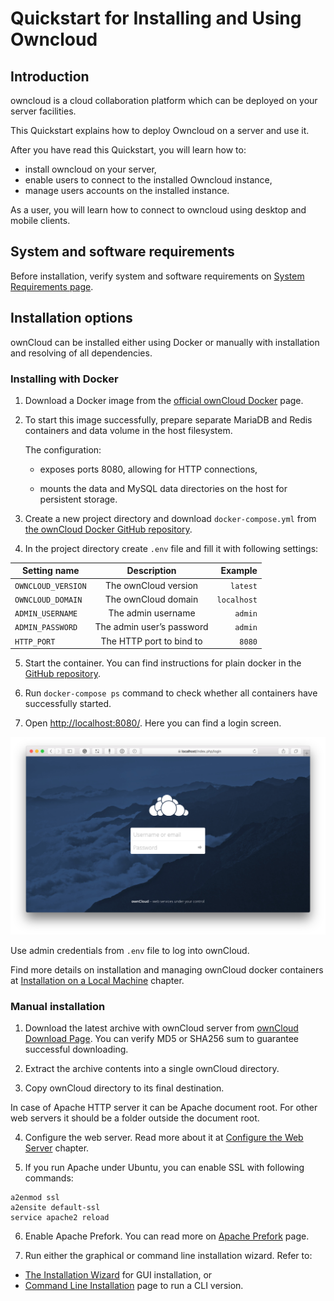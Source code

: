 # Quickstart for Installing and Using Owncloud

## Introduction

owncloud is a cloud collaboration platform which can be deployed on your server facilities.

This Quickstart explains how to deploy Owncloud on a server and use it.

After you have read this Quickstart, you will learn how to:

- install owncloud on your server,
- enable users to connect to the installed Owncloud instance,
- manage users accounts on the installed instance.

As a user, you will learn how to connect to owncloud using desktop and mobile clients.

## System and software requirements

Before installation, verify system and software requirements on [System Requirements page](https://doc.owncloud.org/server/10.0/admin_manual/installation/system_requirements.html).

## Installation options

ownCloud can be installed either using Docker or manually with installation and resolving of all dependencies.

### Installing with Docker

1. Download a Docker image from the [official ownCloud Docker](https://hub.docker.com/r/owncloud/server/) page.

2. To start this image successfully, prepare separate MariaDB and Redis containers and data volume in the host filesystem.

    The configuration:

    - exposes ports 8080, allowing for HTTP connections,

    - mounts the data and MySQL data directories on the host for persistent storage.

3. Create a new project directory and download `docker-compose.yml` from [the ownCloud Docker GitHub repository](https://github.com/owncloud-docker/server.git).

4. In the project directory create `.env` file and fill it with following settings:


| Setting name | Description | Example |
| ------------ |:-----------:| -------:|
| `OWNCLOUD_VERSION`| The ownCloud version | `latest` |
| `OWNCLOUD_DOMAIN`| The ownCloud domain | `localhost` |
| `ADMIN_USERNAME`| The admin username | `admin` |
| `ADMIN_PASSWORD`| The admin user’s password | `admin` |
| `HTTP_PORT`| The HTTP port to bind to | `8080` |


5. Start the container. You can find instructions for plain docker in the [GitHub repository](https://github.com/owncloud-docker/server#launch-with-plain-docker).

6. Run `docker-compose ps` command to check whether all containers have successfully started. 

7. Open [http://localhost:8080/](http://localhost:8080/). Here you can find a login screen. 

![Login screen](images/1.png)

Use admin credentials from `.env` file to log into ownCloud.

Find more details on installation and managing ownCloud docker containers at [Installation on a Local Machine](https://doc.owncloud.com/server/10.1/admin_manual/installation/docker/#installation-on-a-local-machine) chapter.

### Manual installation

1. Download the latest archive with ownCloud server from [ownCloud Download Page](https://owncloud.org/install). You can verify MD5 or SHA256 sum to guarantee successful downloading.

2. Extract the archive contents into a single ownCloud directory.

3. Copy ownCloud directory to its final destination. 

In case of Apache HTTP server it can be Apache document root. For other web servers it should be a folder outside the document root.

4. Configure the web server. Read more about it at [Configure the Web Server](https://doc.owncloud.com/server/10.1/admin_manual/installation/manual_installation.html#configure-the-web-server) chapter.

5. If you run Apache under Ubuntu, you can enable SSL with following commands:

```
a2enmod ssl
a2ensite default-ssl
service apache2 reload
```

6. Enable Apache Prefork. You can read more on [Apache Prefork](https://httpd.apache.org/docs/2.4/mod/prefork.html) page.

7. Run either the graphical or command line installation wizard. Refer to:

- [The Installation Wizard](https://doc.owncloud.com/server/10.1/admin_manual/installation/installation_wizard.html) for GUI installation, or
- [Command Line Installation](https://doc.owncloud.com/server/10.1/admin_manual/installation/command_line_installation.html) page to run a CLI version.











